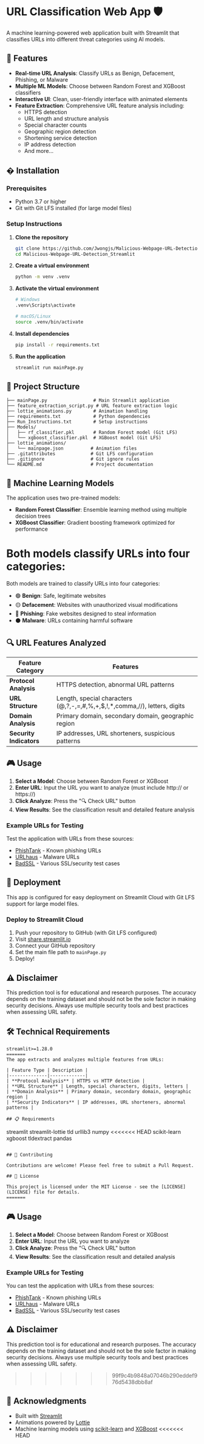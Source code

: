 # URL Classification Web App 🛡️

A machine learning-powered web application built with Streamlit that classifies URLs into different threat categories using AI models.

## 🎯 Features

- **Real-time URL Analysis**: Classify URLs as Benign, Defacement, Phishing, or Malware
- **Multiple ML Models**: Choose between Random Forest and XGBoost classifiers
- **Interactive UI**: Clean, user-friendly interface with animated elements
- **Feature Extraction**: Comprehensive URL feature analysis including:
  - HTTPS detection
  - URL length and structure analysis
  - Special character counts
  - Geographic region detection
  - Shortening service detection
  - IP address detection
  - And more...

## �️ Installation

### Prerequisites
- Python 3.7 or higher
- Git with Git LFS installed (for large model files)

### Setup Instructions

1. **Clone the repository**
   ```bash
   git clone https://github.com/Jwongjs/Malicious-Webpage-URL-Detection_Streamlit.git
   cd Malicious-Webpage-URL-Detection_Streamlit
   ```

2. **Create a virtual environment**
   ```bash
   python -m venv .venv
   ```

3. **Activate the virtual environment**
   ```bash
   # Windows
   .venv\Scripts\activate
   
   # macOS/Linux
   source .venv/bin/activate
   ```

4. **Install dependencies**
   ```bash
   pip install -r requirements.txt
   ```

5. **Run the application**
   ```bash
   streamlit run mainPage.py
   ```

## 📁 Project Structure

```
├── mainPage.py                 # Main Streamlit application
├── feature_extraction_script.py # URL feature extraction logic
├── lottie_animations.py        # Animation handling
├── requirements.txt            # Python dependencies
├── Run_Instructions.txt        # Setup instructions
├── Models/
│   ├── rf_classifier.pkl       # Random Forest model (Git LFS)
│   └── xgboost_classifier.pkl  # XGBoost model (Git LFS)
├── lottie_animations/
│   └── mainpage.json          # Animation files
├── .gitattributes             # Git LFS configuration
├── .gitignore                 # Git ignore rules
└── README.md                  # Project documentation
```

## 🧠 Machine Learning Models

The application uses two pre-trained models:

- **Random Forest Classifier**: Ensemble learning method using multiple decision trees
- **XGBoost Classifier**: Gradient boosting framework optimized for performance

Both models classify URLs into four categories:
=======
Both models are trained to classify URLs into four categories:
- 🟢 **Benign**: Safe, legitimate websites
- 🟡 **Defacement**: Websites with unauthorized visual modifications
- 🔴 **Phishing**: Fake websites designed to steal information
- ⚫ **Malware**: URLs containing harmful software

## 🔍 URL Features Analyzed

| Feature Category | Features |
|------------------|----------|
| **Protocol Analysis** | HTTPS detection, abnormal URL patterns |
| **URL Structure** | Length, special characters (@,?,-,=,#,%,+,$,!,*,comma,//), letters, digits |
| **Domain Analysis** | Primary domain, secondary domain, geographic region |
| **Security Indicators** | IP addresses, URL shorteners, suspicious patterns |

## 🎮 Usage

1. **Select a Model**: Choose between Random Forest or XGBoost
2. **Enter URL**: Input the URL you want to analyze (must include http:// or https://)
3. **Click Analyze**: Press the "🔍 Check URL" button
4. **View Results**: See the classification result and detailed feature analysis

### Example URLs for Testing

Test the application with URLs from these sources:
- [PhishTank](https://phishtank.org/) - Known phishing URLs
- [URLhaus](https://urlhaus.abuse.ch/browse/) - Malware URLs
- [BadSSL](https://badssl.com/) - Various SSL/security test cases

## 🚀 Deployment

This app is configured for easy deployment on Streamlit Cloud with Git LFS support for large model files.

### Deploy to Streamlit Cloud

1. Push your repository to GitHub (with Git LFS configured)
2. Visit [share.streamlit.io](https://share.streamlit.io)
3. Connect your GitHub repository
4. Set the main file path to `mainPage.py`
5. Deploy!

## ⚠️ Disclaimer

This prediction tool is for educational and research purposes. The accuracy depends on the training dataset and should not be the sole factor in making security decisions. Always use multiple security tools and best practices when assessing URL safety.

## 🛠️ Technical Requirements

```
streamlit>=1.28.0
=======
The app extracts and analyzes multiple features from URLs:

| Feature Type | Description |
|--------------|-------------|
| **Protocol Analysis** | HTTPS vs HTTP detection |
| **URL Structure** | Length, special characters, digits, letters |
| **Domain Analysis** | Primary domain, secondary domain, geographic region |
| **Security Indicators** | IP addresses, URL shorteners, abnormal patterns |

## 📋 Requirements

```
streamlit
streamlit-lottie
tld
urllib3
numpy
<<<<<<< HEAD
scikit-learn
xgboost
tldextract
pandas
```

## 🤝 Contributing

Contributions are welcome! Please feel free to submit a Pull Request.

## 📄 License

This project is licensed under the MIT License - see the [LICENSE](LICENSE) file for details.
=======
```

## 🎮 Usage

1. **Select a Model**: Choose between Random Forest or XGBoost
2. **Enter URL**: Input the URL you want to analyze
3. **Click Analyze**: Press the "🔍 Check URL" button
4. **View Results**: See the classification result and detailed analysis

### Example URLs for Testing

You can test the application with URLs from these sources:
- [PhishTank](https://phishtank.org/) - Known phishing URLs
- [URLhaus](https://urlhaus.abuse.ch/browse/) - Malware URLs
- [BadSSL](https://badssl.com/) - Various SSL/security test cases

## ⚠️ Disclaimer

This prediction tool is for educational and research purposes. The accuracy depends on the training dataset and should not be the sole factor in making security decisions. Always use multiple security tools and best practices when assessing URL safety.
>>>>>>> 99f9c4b9848a07046b290eddef976d5438dbb8af

## 🙏 Acknowledgments

- Built with [Streamlit](https://streamlit.io/)
- Animations powered by [Lottie](https://lottiefiles.com/)
- Machine learning models using [scikit-learn](https://scikit-learn.org/) and [XGBoost](https://xgboost.readthedocs.io/)
<<<<<<< HEAD
